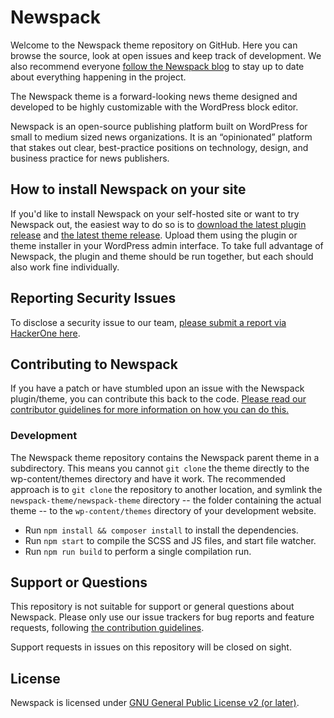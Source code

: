 # Newspack

Welcome to the Newspack theme repository on GitHub. Here you can browse the source, look at open issues and keep track of development. We also recommend everyone [follow the Newspack blog](https://newspack.com/) to stay up to date about everything happening in the project.

The Newspack theme is a forward-looking news theme designed and developed to be highly customizable with the WordPress block editor.

Newspack is an open-source publishing platform built on WordPress for small to medium sized news organizations. It is an “opinionated” platform that stakes out clear, best-practice positions on technology, design, and business practice for news publishers.

## How to install Newspack on your site

If you'd like to install Newspack on your self-hosted site or want to try Newspack out, the easiest way to do so is to [download the latest plugin release](https://github.com/Automattic/newspack-plugin/releases) and [the latest theme release](https://github.com/Automattic/newspack-theme/releases). Upload them using the plugin or theme installer in your WordPress admin interface. To take full advantage of Newspack, the plugin and theme should be run together, but each should also work fine individually.

## Reporting Security Issues

To disclose a security issue to our team, [please submit a report via HackerOne here](https://hackerone.com/automattic/).

## Contributing to Newspack

If you have a patch or have stumbled upon an issue with the Newspack plugin/theme, you can contribute this back to the code. [Please read our contributor guidelines for more information on how you can do this.](https://github.com/Automattic/newspack-theme/blob/trunk/.github/CONTRIBUTING.md)

### Development

The Newspack theme repository contains the Newspack parent theme in a subdirectory. This means you cannot `git clone` the theme directly to the wp-content/themes directory and have it work. The recommended approach is to `git clone` the repository to another location, and symlink the `newspack-theme/newspack-theme` directory -- the folder containing the actual theme -- to the `wp-content/themes` directory of your development website.

- Run `npm install && composer install` to install the dependencies.
- Run `npm start` to compile the SCSS and JS files, and start file watcher.
- Run `npm run build` to perform a single compilation run.

## Support or Questions

This repository is not suitable for support or general questions about Newspack. Please only use our issue trackers for bug reports and feature requests, following [the contribution guidelines](https://github.com/Automattic/newspack-theme/blob/trunk/.github/CONTRIBUTING.md).

Support requests in issues on this repository will be closed on sight.

## License

Newspack is licensed under [GNU General Public License v2 (or later)](https://github.com/Automattic/newspack-theme/blob/trunk/LICENSE).
